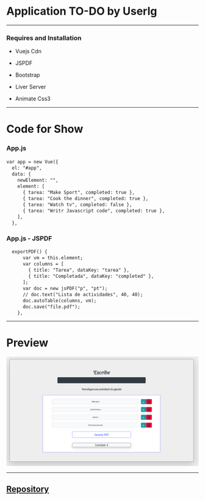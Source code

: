 # Application TO-DO  by Userlg

--------------------------------

### Requires and Installation

* Vuejs Cdn

* JSPDF

* Bootstrap

* Liver Server

* Animate Css3

---------------------

# Code for Show

### App.js
~~~
var app = new Vue({
  el: "#app",
  data: {
    newElement: "",
    element: [
      { tarea: "Make Sport", completed: true },
      { tarea: "Cook the dinner", completed: true },
      { tarea: "Watch tv", completed: false },
      { tarea: "Writr Javascript code", completed: true },
    ],
  },

~~~

### App.js - JSPDF

~~~
  exportPDF() {
      var vm = this.element;
      var columns = [
        { title: "Tarea", dataKey: "tarea" },
        { title: "Completada", dataKey: "completed" },
      ];
      var doc = new jsPDF("p", "pt");
      // doc.text("Lista de actividades", 40, 40);
      doc.autoTable(columns, vm);
      doc.save("file.pdf");
    },
~~~

--------------

# Preview
![Capture App](Capture/Preview.png)
******

## [Repository](https://github.com/userlg/)



          


